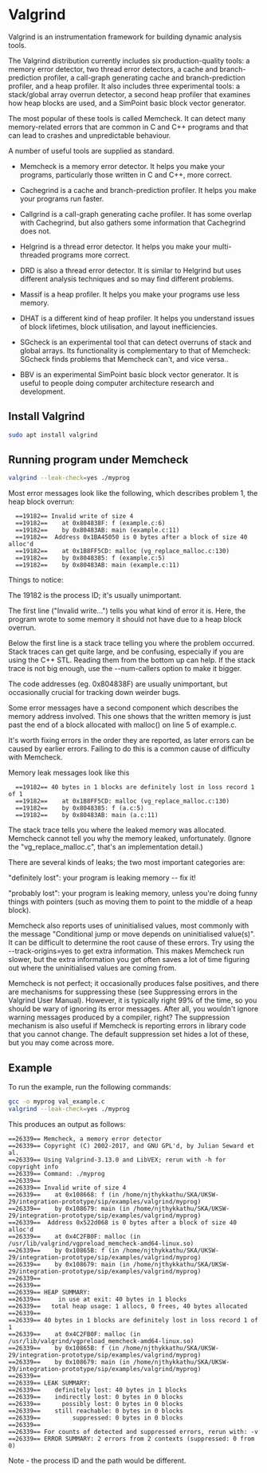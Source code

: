 # Valgrind

Valgrind is an instrumentation framework for building dynamic analysis tools. 

The Valgrind distribution currently includes six production-quality tools: a 
memory error detector, two thread error detectors, a cache and branch-prediction 
profiler, a call-graph generating cache and branch-prediction profiler, and a 
heap profiler. It also includes three experimental tools: a stack/global array 
overrun detector, a second heap profiler that examines how heap blocks are used, 
and a SimPoint basic block vector generator.

The most popular of these tools is called Memcheck. It can detect many memory-related 
errors that are common in C and C++ programs and that can lead to crashes and 
unpredictable behaviour.

A number of useful tools are supplied as standard.


- Memcheck is a memory error detector. It helps you make your programs, particularly 
those written in C and C++, more correct.

- Cachegrind is a cache and branch-prediction profiler. It helps you make your 
programs run faster.

- Callgrind is a call-graph generating cache profiler. It has some overlap with 
Cachegrind, but also gathers some information that Cachegrind does not.

- Helgrind is a thread error detector. It helps you make your multi-threaded 
programs more correct.

- DRD is also a thread error detector. It is similar to Helgrind but uses 
different analysis techniques and so may find different problems.

- Massif is a heap profiler. It helps you make your programs use less memory.

- DHAT is a different kind of heap profiler. It helps you understand issues of 
block lifetimes, block utilisation, and layout inefficiencies.

- SGcheck is an experimental tool that can detect overruns of stack and global 
arrays. Its functionality is complementary to that of Memcheck: SGcheck finds 
problems that Memcheck can't, and vice versa..

- BBV is an experimental SimPoint basic block vector generator. It is useful to 
people doing computer architecture research and development.

## Install Valgrind

```bash
sudo apt install valgrind
```

## Running program under Memcheck

```bash
valgrind --leak-check=yes ./myprog
```

Most error messages look like the following, which describes problem 1, 
the heap block overrun:

```text
  ==19182== Invalid write of size 4
  ==19182==    at 0x804838F: f (example.c:6)
  ==19182==    by 0x80483AB: main (example.c:11)
  ==19182==  Address 0x1BA45050 is 0 bytes after a block of size 40 alloc'd
  ==19182==    at 0x1B8FF5CD: malloc (vg_replace_malloc.c:130)
  ==19182==    by 0x8048385: f (example.c:5)
  ==19182==    by 0x80483AB: main (example.c:11)
```

Things to notice:

The 19182 is the process ID; it's usually unimportant.

The first line ("Invalid write...") tells you what kind of error it is. Here, 
the program wrote to some memory it should not have due to a heap block overrun.

Below the first line is a stack trace telling you where the problem occurred. 
Stack traces can get quite large, and be confusing, especially if you are using 
the C++ STL. Reading them from the bottom up can help. If the stack trace is not 
big enough, use the --num-callers option to make it bigger.

The code addresses (eg. 0x804838F) are usually unimportant, but occasionally 
crucial for tracking down weirder bugs.

Some error messages have a second component which describes the memory address 
involved. This one shows that the written memory is just past the end of a 
block allocated with malloc() on line 5 of example.c.

It's worth fixing errors in the order they are reported, as later errors can be 
caused by earlier errors. Failing to do this is a common cause of difficulty with Memcheck.

Memory leak messages look like this

```text
  ==19182== 40 bytes in 1 blocks are definitely lost in loss record 1 of 1
  ==19182==    at 0x1B8FF5CD: malloc (vg_replace_malloc.c:130)
  ==19182==    by 0x8048385: f (a.c:5)
  ==19182==    by 0x80483AB: main (a.c:11)
```

The stack trace tells you where the leaked memory was allocated. Memcheck cannot 
tell you why the memory leaked, unfortunately. (Ignore the "vg_replace_malloc.c", 
that's an implementation detail.)

There are several kinds of leaks; the two most important categories are:

"definitely lost": your program is leaking memory -- fix it!

"probably lost": your program is leaking memory, unless you're doing funny things 
with pointers (such as moving them to point to the middle of a heap block).

Memcheck also reports uses of uninitialised values, most commonly with the message 
"Conditional jump or move depends on uninitialised value(s)". It can be difficult 
to determine the root cause of these errors. Try using the --track-origins=yes to 
get extra information. This makes Memcheck run slower, but the extra information 
you get often saves a lot of time figuring out where the uninitialised values are 
coming from.

Memcheck is not perfect; it occasionally produces false positives, and there are 
mechanisms for suppressing these (see Suppressing errors in the Valgrind User Manual). 
However, it is typically right 99% of the time, so you should be wary of ignoring its 
error messages. After all, you wouldn't ignore warning messages produced by a compiler, 
right? The suppression mechanism is also useful if Memcheck is reporting errors in 
library code that you cannot change. The default suppression set hides a lot of these, 
but you may come across more.

## Example

To run the example, run the following commands:

```bash
gcc -o myprog val_example.c
valgrind --leak-check=yes ./myprog 
```

This produces an output as follows:

```text
==26339== Memcheck, a memory error detector
==26339== Copyright (C) 2002-2017, and GNU GPL'd, by Julian Seward et al.
==26339== Using Valgrind-3.13.0 and LibVEX; rerun with -h for copyright info
==26339== Command: ./myprog
==26339== 
==26339== Invalid write of size 4
==26339==    at 0x108668: f (in /home/njthykkathu/SKA/UKSW-29/integration-prototype/sip/examples/valgrind/myprog)
==26339==    by 0x108679: main (in /home/njthykkathu/SKA/UKSW-29/integration-prototype/sip/examples/valgrind/myprog)
==26339==  Address 0x522d068 is 0 bytes after a block of size 40 alloc'd
==26339==    at 0x4C2FB0F: malloc (in /usr/lib/valgrind/vgpreload_memcheck-amd64-linux.so)
==26339==    by 0x10865B: f (in /home/njthykkathu/SKA/UKSW-29/integration-prototype/sip/examples/valgrind/myprog)
==26339==    by 0x108679: main (in /home/njthykkathu/SKA/UKSW-29/integration-prototype/sip/examples/valgrind/myprog)
==26339== 
==26339== 
==26339== HEAP SUMMARY:
==26339==     in use at exit: 40 bytes in 1 blocks
==26339==   total heap usage: 1 allocs, 0 frees, 40 bytes allocated
==26339== 
==26339== 40 bytes in 1 blocks are definitely lost in loss record 1 of 1
==26339==    at 0x4C2FB0F: malloc (in /usr/lib/valgrind/vgpreload_memcheck-amd64-linux.so)
==26339==    by 0x10865B: f (in /home/njthykkathu/SKA/UKSW-29/integration-prototype/sip/examples/valgrind/myprog)
==26339==    by 0x108679: main (in /home/njthykkathu/SKA/UKSW-29/integration-prototype/sip/examples/valgrind/myprog)
==26339== 
==26339== LEAK SUMMARY:
==26339==    definitely lost: 40 bytes in 1 blocks
==26339==    indirectly lost: 0 bytes in 0 blocks
==26339==      possibly lost: 0 bytes in 0 blocks
==26339==    still reachable: 0 bytes in 0 blocks
==26339==         suppressed: 0 bytes in 0 blocks
==26339== 
==26339== For counts of detected and suppressed errors, rerun with: -v
==26339== ERROR SUMMARY: 2 errors from 2 contexts (suppressed: 0 from 0)
```

Note - the process ID and the path would be different. 